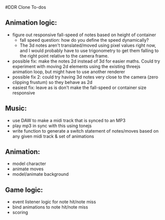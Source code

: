 #DDR Clone To-dos

## Animation logic:
- figure out responsive fall-speed of notes based on height of container
  - fall speed question: how do you define the speed dynamically?
  - The 3d notes aren't translated/moved using pixel values right now, and I would probably have to use trigonometry to get them falling to the right point relative to the camera frame.
 - possible fix: make the notes 2d instead of 3d for easier maths. Could try experiment with moving 2d elements using the existing threejs animation loop, but might have to use another renderer
 - possible fix 2: could try having 3d notes very close to the camera (zero clipping frustum) so they behave as 2d
 - easiest fix: leave as is don't make the fall-speed or container size responsive
## Music:
- use DAW to make a midi track that is synced to an MP3
- play mp3 in sync with this using tonejs
- write function to generate a switch statement of notes/moves based on any given midi track & set of animations
## Animation:
- model character
- animate moves
- model/animate background
## Game logic:
- event listener logic for note hit/note miss
- bind animations to note hit/note miss
- scoring
